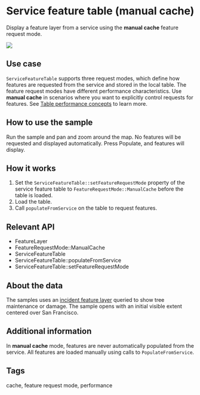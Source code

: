 # Service feature table (manual cache)

Display a feature layer from a service using the **manual cache** feature request mode.

![](screenshot.png)

## Use case

`ServiceFeatureTable` supports three request modes, which define how features are requested from the service and stored in the local table. The feature request modes have different performance characteristics. Use **manual cache** in scenarios where you want to explicitly control requests for features. See [Table performance concepts](https://developers.arcgis.com/qt/latest/cpp/guide/layers.htm#ESRI_SECTION1_40F10593308A4718971C9A8F5FB9EC7D) to learn more.

## How to use the sample

Run the sample and pan and zoom around the map. No features will be requested and displayed automatically. Press Populate, and features will display.

## How it works

1. Set the `ServiceFeatureTable::setFeatureRequestMode` property of the service feature table to `FeatureRequestMode::ManualCache` before the table is loaded.
2. Load the table.
3. Call `populateFromService` on the table to request features.

## Relevant API

* FeatureLayer
* FeatureRequestMode::ManualCache
* ServiceFeatureTable
* ServiceFeatureTable::populateFromService
* ServiceFeatureTable::setFeatureRequestMode

## About the data

The samples uses an [incident feature layer](https://sampleserver6.arcgisonline.com/arcgis/rest/services/SF311/FeatureServer/0) queried to show tree maintenance or damage. The sample opens with an initial visible extent centered over San Francisco.

## Additional information

In **manual cache** mode, features are never automatically populated from the service. All features are loaded manually using calls to `PopulateFromService`.

## Tags

cache, feature request mode, performance
